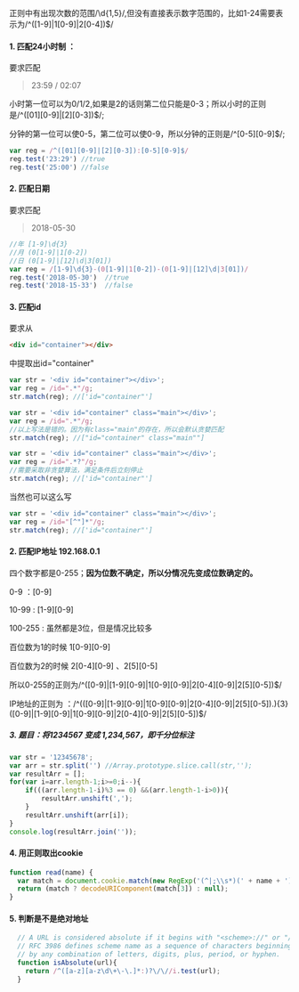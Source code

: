 正则中有出现次数的范围/\d{1,5}/,但没有直接表示数字范围的，比如1-24需要表示为/^([1-9]|1[0-9]|2[0-4])$/


#### 1. 匹配24小时制 ： 

要求匹配

> 23:59 / 02:07

小时第一位可以为0/1/2,如果是2的话则第二位只能是0-3；所以小时的正则是/^([01][0-9]|[2][0-3])$/;

分钟的第一位可以使0-5，第二位可以使0-9，所以分钟的正则是/^[0-5][0-9]$/;

```javascript
var reg = /^([01][0-9]|[2][0-3]):[0-5][0-9]$/
reg.test('23:29') //true
reg.test('25:00') //false
```

#### 2. 匹配日期

要求匹配

> 2018-05-30

```javascript
//年 [1-9]\d{3}
//月 (0[1-9]|1[0-2])
//日 (0[1-9]|[12]\d|3[01])
var reg = /[1-9]\d{3}-(0[1-9]|1[0-2])-(0[1-9]|[12]\d|3[01])/
reg.test('2018-05-30')  //true
reg.test('2018-15-33')  //false
```

#### 3. 匹配id

要求从
```html
<div id="container"></div>
```

中提取出id="container"

```javascript
var str = '<div id="container"></div>';
var reg = /id=".*"/g;
str.match(reg); //['id="container"']
```

```javascript
var str = '<div id="container" class="main"></div>';
var reg = /id=".*"/g;
//以上写法是错的。因为有class="main"的存在，所以会默认贪婪匹配
str.match(reg); //["id="container" class="main""]
```

```javascript
var str = '<div id="container" class="main"></div>';
var reg = /id=".*?"/g;
//需要采取非贪婪算法，满足条件后立刻停止
str.match(reg); //['id="container"']
```
当然也可以这么写
```javascript
var str = '<div id="container" class="main"></div>';
var reg = /id="[^"]*"/g;
str.match(reg); //['id="container"']
```




#### 2. 匹配IP地址 192.168.0.1

四个数字都是0-255；**因为位数不确定，所以分情况先变成位数确定的。**

0-9 ：[0-9]

10-99 : [1-9][0-9]

100-255 : 虽然都是3位，但是情况比较多

百位数为1的时候 1[0-9][0-9]

百位数为2的时候 2[0-4][0-9] 、2[5][0-5]

所以0-255的正则为/^([0-9]|[1-9][0-9]|1[0-9][0-9]|2[0-4][0-9]|2[5][0-5])$/

IP地址的正则为 ：/^(([0-9]|[1-9][0-9]|1[0-9][0-9]|2[0-4][0-9]|2[5][0-5])\.){3}([0-9]|[1-9][0-9]|1[0-9][0-9]|2[0-4][0-9]|2[5][0-5])$/

##### 3. 题目：将1234567 变成 1,234,567，即千分位标注

```javascript
var str = '12345678';
var arr = str.split('') //Array.prototype.slice.call(str,'');
var resultArr = [];
for(var i=arr.length-1;i>=0;i--){
    if(((arr.length-1-i)%3 == 0) &&(arr.length-1-i>0)){
        resultArr.unshift(',');
    }
    resultArr.unshift(arr[i]);
}
console.log(resultArr.join(''));
```
#### 4. 用正则取出cookie

```javascript
function read(name) {
  var match = document.cookie.match(new RegExp('(^|;\\s*)(' + name + ')=([^;]*)'));
  return (match ? decodeURIComponent(match[3]) : null);
}
```

#### 5. 判断是不是绝对地址
```javascript
  // A URL is considered absolute if it begins with "<scheme>://" or "//" (protocol-relative URL).
  // RFC 3986 defines scheme name as a sequence of characters beginning with a letter and followed
  // by any combination of letters, digits, plus, period, or hyphen.
  function isAbsolute(url){
    return /^([a-z][a-z\d\+\-\.]*:)?\/\//i.test(url);
  }
```
